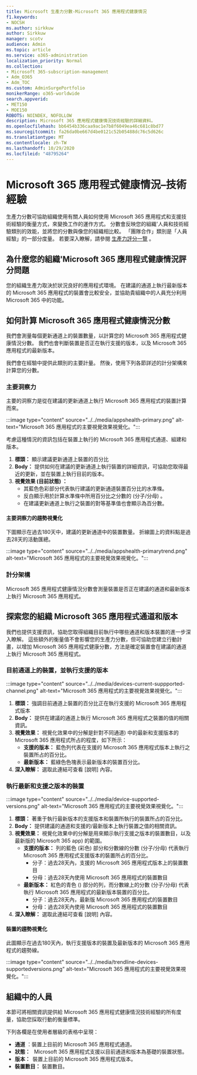 ```yaml
---
title: Microsoft 生產力分數-Microsoft 365 應用程式健康情況
f1.keywords:
- NOCSH
ms.author: sirkkuw
author: Sirkkuw
manager: scotv
audience: Admin
ms.topic: article
ms.service: o365-administration
localization_priority: Normal
ms.collection:
- Microsoft 365-subscription-management
- Adm_O365
- Adm_TOC
ms.custom: AdminSurgePortfolio
monikerRange: o365-worldwide
search.appverid:
- MET150
- MOE150
ROBOTS: NOINDEX, NOFOLLOW
description: Microsoft 365 應用程式健康情況技術經驗的詳細資料。
ms.openlocfilehash: bb6454b336caa9ac1e7b8f6049ea46c681c8bd77
ms.sourcegitcommit: fa26da0be667d4be0121c52b05488dc76c5d626c
ms.translationtype: MT
ms.contentlocale: zh-TW
ms.lasthandoff: 10/29/2020
ms.locfileid: "48795264"
---
```

# <a name="microsoft-365-apps-health--technology-experiences"></a>Microsoft 365 應用程式健康情況–技術經驗

生產力分數可協助組織使用有關人員如何使用 Microsoft 365 應用程式和支援技術經驗的衡量方式，來變換工作的運作方式。 分數會反映您的組織&#39;人員和技術經驗類別的效能，並將您的分數與像您的組織相比較。 「團隊合作」類別是「人員經驗」的一部分度量。 若要深入瞭解，請參閱 [生產力評分一覽](productivity-score.md) 。

## <a name="why-your-organization39s-microsoft-365-apps-health-score-matters"></a>為什麼您的組織&#39;Microsoft 365 應用程式健康情況評分問題

您的組織生產力取決於狀況良好的應用程式環境。 在建議的通道上執行最新版本的 Microsoft 365 應用程式的裝置會比較安全，並協助貴組織中的人員充分利用 Microsoft 365 中的功能。

## <a name="how-we-calculate-the-microsoft-365-apps-health-score"></a>如何計算 Microsoft 365 應用程式健康情況分數

我們會測量每個更新通道上的裝置數量，以計算您的 Microsoft 365 應用程式健康情況分數。 我們也會判斷裝置是否正在執行支援的版本，以及 Microsoft 365 應用程式的最新版本。

我們會在經驗中提供此類別的主要計量。 然後，使用下列各節詳述的計分架構來計算您的分數。

### <a name="primary-insight"></a>主要洞察力

主要的洞察力是從在建議的更新通道上執行 Microsoft 365 應用程式的裝置計算而來。

:::image type="content" source="../../media/appshealth-primary.png" alt-text="Microsoft 365 應用程式的主要視覺效果視覺化。":::

考慮這種情況的資訊包括在裝置上執行的 Microsoft 365 應用程式通道、組建和版本。

1. **標頭：**  顯示建議更新通道上裝置的百分比
1. **Body：**  提供如何在建議的更新通道上執行裝置的詳細資訊，可協助您取得最近的更新，並在裝置上執行目前的版本。
1. **視覺效果 (目前狀態) ：**
    - 其藍色色彩部分代表執行建議的更新通道裝置百分比的水準條。
    - 反白顯示用於計算水準條中所用百分比之分數的 (分子/分母) 。
    - 在建議更新通道上執行之裝置的對等基準值也會顯示為百分數。

#### <a name="trend-visualization-of-the-primary-insight"></a>主要洞察力的趨勢視覺化

下圖顯示在過去180天中，建議的更新通道中的裝置數量。 折線圖上的資料點是過去28天的活動匯總。

:::image type="content" source="../../media/appshealth-primarytrend.png" alt-text="Microsoft 365 應用程式的主要視覺效果視覺化。":::

### <a name="scoring-framework"></a>計分架構

Microsoft 365 應用程式健康情況分數會測量裝置是否正在建議的通道和最新版本上執行 Microsoft 365 應用程式。

## <a name="explore-your-organization-microsoft-365-app-channels-and-versions"></a>探索您的組織 Microsoft 365 應用程式通道和版本

我們也提供支援資訊，協助您取得組織目前執行中哪些通道和版本裝置的進一步深入瞭解。 這些額外的衡量值不會影響您的生產力分數，但可協助您建立行動計畫，以增加 Microsoft 365 應用程式健康分數，方法是確定裝置會在建議的通道上執行 Microsoft 365 應用程式。

### <a name="devices-on-current-channel-and-running-supported-versions"></a>目前通道上的裝置，並執行支援的版本

:::image type="content" source="../../media/devices-current-suppported-channel.png" alt-text="Microsoft 365 應用程式的主要視覺效果視覺化。":::

1. **標頭：**  強調目前通道上裝置的百分比正在執行支援的 Microsoft 365 應用程式版本
1. **Body：**  提供在建議的通道上執行 Microsoft 365 應用程式之裝置的值的相關資訊。
1. **視覺效果：**  視覺化效果中的分解是針對不同通道) 中的最新和支援版本的 Microsoft 365 應用程式所占的程度，如下所示：
    - **支援的版本：** 藍色列代表在支援的 Microsoft 365 應用程式版本上執行之裝置所占的百分比。
    - **最新版本：** 藍綠色色塊表示最新版本的裝置百分比。
1. **深入瞭解：**   選取此連結可查看 [說明] 內容。

### <a name="devices-running-latest-and-supported-versions"></a>執行最新和支援之版本的裝置

:::image type="content" source="../../media/device-supported-versions.png" alt-text="Microsoft 365 應用程式的主要視覺效果視覺化。":::

1. **標頭：**  著重于執行最新版本的支援版本和裝置所執行的裝置所占的百分比。
1. **Body：**  提供建議的通道和支援的/最新版本上執行裝置之值的相關資訊。
1. **視覺效果：** 視覺化效果中的分解是用來顯示執行支援之版本的裝置數目，以及最新版的 Microsoft 365 app) 的範圍。
    - **支援的版本：** 列的藍色 (彩色) 部分和分數線的分數 (分子/分母) 代表執行 Microsoft 365 應用程式支援版本的裝置所占的百分比。
        - 分子：過去28天內，支援的 Microsoft 365 應用程式版本上的裝置數目
        - 分母：過去28天內使用 Microsoft 365 應用程式的裝置數目
    - **最新版本：** 紅色的青色 () 部分的列，而分數線上的分數 (分子/分母) 代表執行 Microsoft 365 應用程式的最新版本裝置的百分比。
        - 分子：過去28天內，最新版 Microsoft 365 應用程式的裝置數目
        - 分母：過去28天內使用 Microsoft 365 應用程式的裝置數目
1. **深入瞭解：**   選取此連結可查看 [說明] 內容。

#### <a name="trend-visualization-of-the-devices"></a>裝置的趨勢視覺化

此圖顯示在過去180天內，執行支援版本的裝置及最新版本的 Microsoft 365 應用程式的趨勢線。

:::image type="content" source="../../media/trendline-devices-supportedversions.png" alt-text="Microsoft 365 應用程式的主要視覺效果視覺化。":::

## <a name="people-in-your-organization"></a>組織中的人員

本節可將相關資訊提供給 Microsoft 365 應用程式健康情況技術經驗的所有度量，協助您採取行動的衡量標準。

下列各欄是在使用者層級的表格中呈現：

- **通道** ：裝置上目前的 Microsoft 365 應用程式通道。
- **狀態：**   Microsoft 365 應用程式支援以目前通道和版本為基礎的裝置狀態。
- **版本：**  裝置上目前的 Microsoft 365 應用程式版本。
- **裝置數目：**  裝置數目。